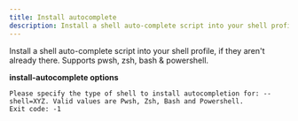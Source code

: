 ```yaml
---
title: Install autocomplete
description: Install a shell auto-complete script into your shell profile, if they aren't already there. Supports pwsh, zsh, bash & powershell.
---
```


Install a shell auto-complete script into your shell profile, if they aren't already there. Supports pwsh, zsh, bash & powershell.

**install-autocomplete options**

```text
Please specify the type of shell to install autocompletion for: --shell=XYZ. Valid values are Pwsh, Zsh, Bash and Powershell.
Exit code: -1
```

